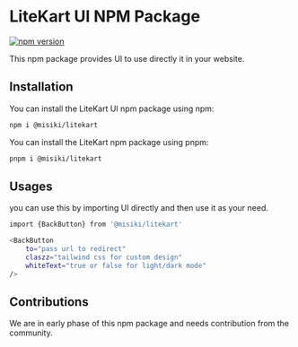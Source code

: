 # LiteKart UI NPM Package

[![npm version](https://litekart.in/logo-litekart.png)](https://litekart.in)

This npm package provides UI to use directly it in your website.

## Installation

You can install the LiteKart UI npm package using npm:

```bash 
npm i @misiki/litekart
```


You can install the LiteKart npm package using pnpm:

```bash 
pnpm i @misiki/litekart
```

## Usages 

you can use this by importing UI directly and then use it as your need.

```bash 
import {BackButton} from '@misiki/litekart'
```

```bash
<BackButton 
    to="pass url to redirect"
    claszz="tailwind css for custom design"
    whiteText="true or false for light/dark mode"
/>
```


## Contributions
We are in early phase of this npm package and needs contribution from the community.